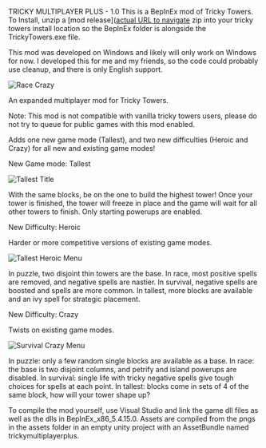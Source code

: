 TRICKY MULTIPLAYER PLUS - 1.0
This is a BepInEx mod of Tricky Towers. To Install, unzip a [mod release]([actual URL to navigate](https://github.com/foxmadnes/tricky-multiplayer-plus/releases) zip into your tricky towers install location so the BepInEx folder is alongside the TrickyTowers.exe file.

This mod was developed on Windows and likely will only work on Windows for now. I developed this for me and my friends, so the code could probably use cleanup, and there is only English support.


![Race Crazy](screenshots/path/to/RaceCrazy.jpg?raw=true "Race Crazy")


An expanded multiplayer mod for Tricky Towers. 

Note: This mod is not compatible with vanilla tricky towers users, please do not try to queue for public games with this mod enabled.


Adds one new game mode (Tallest), and two new difficulties (Heroic and Crazy) for all new and existing game modes!

New Game mode: Tallest

![Tallest Title](screenshots/path/to/TallestTitle.jpg?raw=true "Tallest Title")

With the same blocks, be on the one to build the highest tower! Once your tower is finished, the tower will freeze in place and the game will wait for all other towers to finish. Only starting powerups are enabled.


New Difficulty: Heroic

Harder or more competitive versions of existing game modes.

![Tallest Heroic Menu](screenshots/path/to/TallestHeroicMenu.jpg?raw=true "Tallest Heroic Menu")

In puzzle, two disjoint thin towers are the base.
In race, most positive spells are removed, and negative spells are nastier.
In survival, negative spells are boosted and spells are more common.
In tallest, more blocks are available and an ivy spell for strategic placement.

New Difficulty: Crazy

Twists on existing game modes.

![Survival Crazy Menu](screenshots/path/to/SurvivalCrazyMenu.jpg?raw=true "Survival Crazy Menu") 

In puzzle: only a few random single blocks are available as a base.
In race: the base is two disjoint columns, and petrify and island powerups are disabled.
In survival: single life with tricky negative spells give tough choices for spells at each point.
In tallest: blocks come in sets of 4 of the same block, how will your tower shape up?



To compile the mod yourself, use Visual Studio and link the game dll files as well as the dlls in BepInEx_x86_5.4.15.0.
Assets are compiled from the pngs in the assets folder in an empty unity project with an AssetBundle named trickymultiplayerplus.

